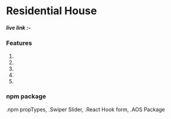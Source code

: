 

# Residential House

##### live link :- 

### Features 
1. 
2. 
3. 
4. 
5. 

### npm package
  .npm propTypes,
  .Swiper Slider,
  .React Hook form,
  .AOS Package


